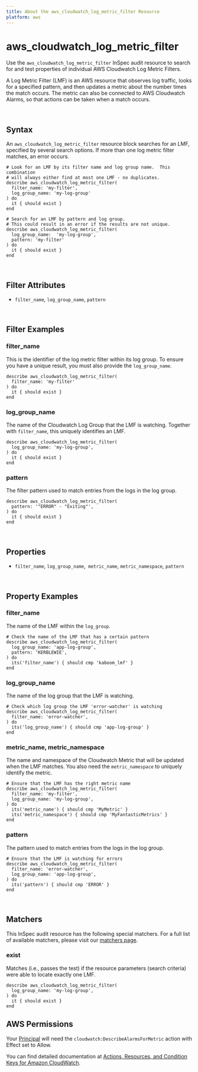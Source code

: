 ```yaml
---
title: About the aws_cloudwatch_log_metric_filter Resource
platform: aws
---
```


# aws\_cloudwatch\_log\_metric\_filter

Use the `aws_cloudwatch_log_metric_filter` InSpec audit resource to search for and test properties of individual AWS Cloudwatch Log Metric Filters.

A Log Metric Filter (LMF) is an AWS resource that observes log traffic, looks for a specified pattern, and then updates a metric about the number times the match occurs.  The metric can also be connected to AWS Cloudwatch Alarms, so that actions can be taken when a match occurs.

<br>

## Syntax

An `aws_cloudwatch_log_metric_filter` resource block searches for an LMF, specified by several search options.  If more than one log metric filter matches, an error occurs.

    # Look for an LMF by its filter name and log group name.  This combination
    # will always either find at most one LMF - no duplicates.
    describe aws_cloudwatch_log_metric_filter(
      filter_name: 'my-filter',
      log_group_name: 'my-log-group'
    ) do
      it { should exist }
    end

    # Search for an LMF by pattern and log group.
    # This could result in an error if the results are not unique.
    describe aws_cloudwatch_log_metric_filter(
      log_group_name:  'my-log-group',
      pattern: 'my-filter'
    ) do
      it { should exist }
    end

<br>

## Filter Attributes

* `filter_name`, `log_group_name`, `pattern`

<br>

## Filter Examples

### filter\_name

This is the identifier of the log metric filter within its log group.  To ensure you have a unique result, you must also provide the `log_group_name`.

    describe aws_cloudwatch_log_metric_filter(
      filter_name: 'my-filter'
    ) do
      it { should exist }
    end

### log\_group\_name

The name of the Cloudwatch Log Group that the LMF is watching.  Together with `filter_name`, this uniquely identifies an LMF.

    describe aws_cloudwatch_log_metric_filter(
      log_group_name: 'my-log-group',
    ) do
      it { should exist }
    end

### pattern

The filter pattern used to match entries from the logs in the log group.

    describe aws_cloudwatch_log_metric_filter(
      pattern: '"ERROR" - "Exiting"',
    ) do
      it { should exist }
    end

<br>

## Properties

* `filter_name`, `log_group_name`,` metric_name`, `metric_namespace`, `pattern`

<br>

## Property Examples

### filter\_name

The name of the LMF within the `log_group`.

    # Check the name of the LMF that has a certain pattern
    describe aws_cloudwatch_log_metric_filter(
      log_group_name: 'app-log-group',
      pattern: 'KERBLEWIE',
    ) do
      its('filter_name') { should cmp 'kaboom_lmf' }
    end

### log\_group\_name

The name of the log group that the LMF is watching.

    # Check which log group the LMF 'error-watcher' is watching
    describe aws_cloudwatch_log_metric_filter(
      filter_name: 'error-watcher',
    ) do
      its('log_group_name') { should cmp 'app-log-group' }
    end

### metric\_name, metric\_namespace

The name and namespace of the Cloudwatch Metric that will be updated when the LMF matches.  You also need the `metric_namespace` to uniquely identify the metric.

    # Ensure that the LMF has the right metric name
    describe aws_cloudwatch_log_metric_filter(
      filter_name: 'my-filter',
      log_group_name: 'my-log-group',
    ) do
      its('metric_name') { should cmp 'MyMetric' }
      its('metric_namespace') { should cmp 'MyFantasticMetrics' }
    end

### pattern

The pattern used to match entries from the logs in the log group.

    # Ensure that the LMF is watching for errors
    describe aws_cloudwatch_log_metric_filter(
      filter_name: 'error-watcher',
      log_group_name: 'app-log-group',
    ) do
      its('pattern') { should cmp 'ERROR' }
    end

<br>

## Matchers

This InSpec audit resource has the following special matchers. For a full list of available matchers, please visit our [matchers page](https://www.inspec.io/docs/reference/matchers/).

### exist

Matches (i.e., passes the test) if the resource parameters (search criteria) were able to locate exactly one LMF.

    describe aws_cloudwatch_log_metric_filter(
      log_group_name: 'my-log-group',
    ) do
      it { should exist }
    end

## AWS Permissions

Your [Principal](https://docs.aws.amazon.com/IAM/latest/UserGuide/intro-structure.html#intro-structure-principal) will need the `cloudwatch:DescribeAlarmsForMetric` action with Effect set to Allow.

You can find detailed documentation at [Actions, Resources, and Condition Keys for Amazon CloudWatch](https://docs.aws.amazon.com/IAM/latest/UserGuide/list_amazoncloudwatch.html).
